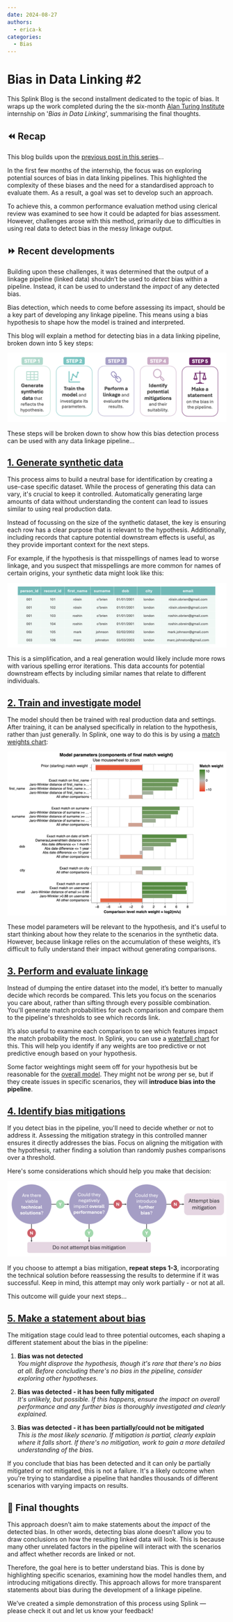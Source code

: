 ```yaml
---
date: 2024-08-27
authors:
  - erica-k
categories:
  - Bias
---
```


# Bias in Data Linking #2

This Splink Blog is the second installment dedicated to the topic of bias. It wraps up the work completed during the the six-month [Alan Turing Institute](https://www.turing.ac.uk) internship on '_Bias in Data Linking_', summarising the final thoughts.

<!-- more -->

## ⏪ Recap

This blog builds upon the [previous post in this series](https://moj-analytical-services.github.io/splink/blog/2024/08/19/bias-in-data-linking.html)...

In the first few months of the internship, the focus was on exploring potential sources of bias in data linking pipelines. This highlighted the complexity of these biases and the need for a standardised approach to evaluate them. As a result, a goal was set to develop such an approach. 

To achieve this, a common performance evaluation method using clerical review was examined to see how it could be adapted for bias assessment. However, challenges arose with this method, primarily due to difficulties in using real data to detect bias in the messy linkage output.

## ⏩ Recent developments 

Building upon these challenges, it was determined that the output of a linkage pipeline (linked data) shouldn’t be used to _detect_ bias within a pipeline. Instead, it can be used to understand the _impact_ of any detected bias.

Bias detection, which needs to come before assessing its impact, should be a key part of developing any linkage pipeline. This means using a bias hypothesis to shape how the model is trained and interpreted.

This blog will explain a method for detecting bias in a data linking pipeline, broken down into 5 key steps:

![Image 1](./img/bias_investigation_steps.png)

These steps will be broken down to show how this bias detection process can be used with any data linkage pipeline...

## <u>1. Generate synthetic data</u>

This process aims to build a neutral base for identification by creating a use-case specific dataset. While the process of generating this data can vary, it's crucial to keep it controlled. Automatically generating large amounts of data without understanding the content can lead to issues similar to using real production data.

Instead of focussing on the size of the synthetic dataset, the key is ensuring each row has a clear purpose that is relevant to the hypothesis. Additionally, including records that capture potential downstream effects is useful, as they provide important context for the next steps. 

For example, if the hypothesis is that misspellings of names lead to worse linkage, and you suspect that misspellings are more common for names of certain origins, your synthetic data might look like this:

![Image 2](./img/sp_mistake_data.png)

This is a simplification, and a real generation would likely include more rows with various spelling error iterations. This data accounts for potential downstream effects by including similar names that relate to different individuals.

## <u>2. Train and investigate model</u>

The model should then be trained with real production data and settings. After training, it can be analysed specifically in relation to the hypothesis, rather than just generally. In Splink, one way to do this is by using a [match weights chart](https://moj-analytical-services.github.io/splink/charts/match_weights_chart.html):

![Image 3](./img/match_weights_chart.png)

These model parameters will be relevant to the hypothesis, and it's useful to start thinking about how they relate to the scenarios in the synthetic data. However, because linkage relies on the accumulation of these weights, it’s difficult to fully understand their impact without generating comparisons. 

## <u>3. Perform and evaluate linkage</u>

Instead of dumping the entire dataset into the model, it’s better to manually decide which records be compared. This lets you focus on the scenarios you care about, rather than sifting through every possible combination. You'll generate match probabilities for each comparison and compare them to the pipeline's thresholds to see which records link.

It’s also useful to examine each comparison to see which features impact the match probability the most. In Splink, you can use a [waterfall chart](https://moj-analytical-services.github.io/splink/charts/waterfall_chart.html) for this. This will help you identify if any weights are too predictive or not predictive enough based on your hypothesis. 

Some factor weightings might seem off for your hypothesis but be reasonable for the [overall model](#2-train-and-investigate-model). They might not be _wrong_ per se, but if they create issues in specific scenarios, they will **introduce bias into the pipeline**.

## <u>4. Identify bias mitigations</u>

If you detect bias in the pipeline, you'll need to decide whether or not to address it. Assessing the mitigation strategy in this controlled manner ensures it directly addresses the bias. Focus on aligning the mitigation with the hypothesis, rather finding a solution than randomly pushes comparisons over a threshold.

Here's some considerations which should help you make that decision:

![Image 4](./img/bias_mitigation_flowchart.png)

If you choose to attempt a bias mitigation, **repeat steps 1-3**, incorporating the technical solution before reassessing the results to determine if it was successful. Keep in mind, this attempt may only work partially - or not at all. 

This outcome will guide your next steps...

## <u>5. Make a statement about bias</u>

The mitigation stage could lead to three potential outcomes, each shaping a different statement about the bias in the pipeline:

1. **Bias was not detected**  
_You might disprove the hypothesis, though it's rare that there's no bias at all. Before concluding there's no bias in the pipeline, consider exploring other hypotheses._

2. **Bias was detected - it has been fully mitigated**  
_It's unlikely, but possible. If this happens, ensure the impact on overall performance and any further bias is thoroughly investigated and clearly explained._

3. **Bias was detected - it has been partially/could not be mitigated**  
_This is the most likely scenario. If mitigation is partial, clearly explain where it falls short. If there's no mitigation, work to gain a more detailed understanding of the bias._

If you conclude that bias has been detected and it can only be partially mitigated or not mitigated, this is not a failure. It's a likely outcome when you're trying to standardise a pipeline that handles thousands of different scenarios with varying impacts on results.

## 💭 Final thoughts

This approach doesn’t aim to make statements about the _impact_ of the detected bias. In other words, detecting bias alone doesn’t allow you to draw conclusions on how the resulting linked data will look. This is because many other unrelated factors in the pipeline will interact with the scenarios and affect whether records are linked or not.

Therefore, the goal here is to better understand bias. This is done by highlighting specific scenarios, examining how the model handles them, and introducing mitigations directly. This approach allows for more transparent statements about bias during the development of a linkage pipeline.

We’ve created a simple demonstration of this process using Splink — please check it out and let us know your feedback!